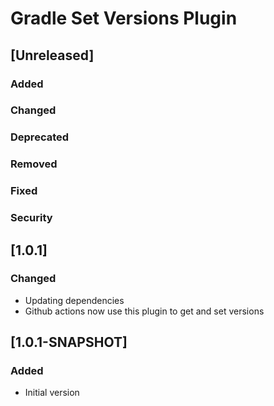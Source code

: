 <!-- Keep a Changelog guide -> https://keepachangelog.com -->

# Gradle Set Versions Plugin

## [Unreleased]
### Added

### Changed

### Deprecated

### Removed

### Fixed

### Security

## [1.0.1]
### Changed
- Updating dependencies
- Github actions now use this plugin to get and set versions

## [1.0.1-SNAPSHOT]
### Added
- Initial version